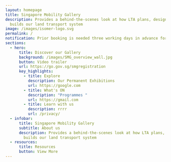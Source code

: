 ```yaml
---
layout: homepage
title: Singapore Mobility Gallery
description: Provides a behind-the-scenes look at how LTA plans, designs and
  builds our land transport system
image: /images/isomer-logo.svg
permalink: /
notification: Prior booking is needed three working days in advance for all visits.
sections:
  - hero:
      title: Discover our Gallery
      background: /images/SMG_overview_wall.jpg
      button: Video trailer
      url: https://go.gov.sg/smgregistration
      key_highlights:
        - title: Explore
          description: Our Permanent Exhibitions
          url: https://google.com
        - title: What's ON
          description: "Programmes "
          url: https://gmail.com
        - title: Learn with us
          description: rrrr
          url: /privacy/
  - infobar:
      title: Singapore Mobility Gallery
      subtitle: About us
      description: Provides a behind-the-scenes look at how LTA plans, designs and
        builds our land transport system
  - resources:
      title: Resources
      button: View More
---
```

